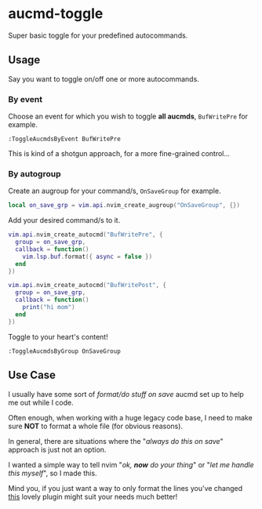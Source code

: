 # aucmd-toggle

Super basic toggle for your predefined autocommands.

## Usage

Say you want to toggle on/off one or more autocommands.

### By event

Choose an event for which you wish to toggle **all aucmds**, `BufWritePre` for example.

```vim
:ToggleAucmdsByEvent BufWritePre
```

This is kind of a shotgun approach, for a more fine-grained control...

### By autogroup

Create an augroup for your command/s, `OnSaveGroup` for example.

```lua
local on_save_grp = vim.api.nvim_create_augroup("OnSaveGroup", {})
```

Add your desired command/s to it.

```lua
vim.api.nvim_create_autocmd("BufWritePre", {
  group = on_save_grp,
  callback = function()
    vim.lsp.buf.format({ async = false })
  end
})

vim.api.nvim_create_autocmd("BufWritePost", {
  group = on_save_grp,
  callback = function()
    print("hi mom")
  end
})
```

Toggle to your heart's content!

```vim
:ToggleAucmdsByGroup OnSaveGroup
```

## Use Case

I usually have some sort of *format/do stuff on save* aucmd set up to help me out while I code.

Often enough, when working with a huge legacy code base, I need to make sure **NOT** to format a whole file (for obvious reasons).

In general, there are situations where the "*always do this on save*" approach is just not an option.

I wanted a simple way to tell nvim "*ok, **now** do your thing*" or "*let me handle this myself*", so I made this.

Mind you, if you just want a way to only format the lines you've changed [this](https://github.com/joechrisellis/lsp-format-modifications.nvim) lovely plugin might suit your needs much better!
